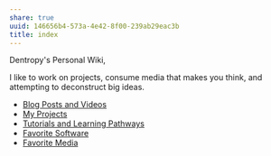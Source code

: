 ```yaml
---
share: true
uuid: 146656b4-573a-4e42-8f00-239ab29eac3b
title: index
---
```

Dentropy's Personal Wiki,

I like to work on projects, consume media that makes you think, and attempting to deconstruct big ideas.

* [Blog Posts and Videos](/0709dea0-4a97-4596-8d8e-32a0e614f8a2)
* [My Projects](/e76c8ac9-69f3-477f-8015-556e83738432)
* [Tutorials and Learning Pathways](/5ba9b0de-6aad-48fa-ab60-ae39c62a027a)
* [Favorite Software](/6a24cf3e-5693-4b99-b620-c3766a02a6c9)
* [Favorite Media](/cf6a4db5-dcac-48ae-97ec-cf40f28e2b20)